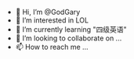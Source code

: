 - 👋 Hi, I’m @GodGary
- 👀 I’m interested in LOL
- 🌱 I’m currently learning  "四级英语"
- 💞️ I’m looking to collaborate on ...
- 📫 How to reach me ...

<!---
GodGary/GodGary is a ✨ special ✨ repository because its `README.md` (this file) appears on your GitHub profile.
You can click the Preview link to take a look at your changes.
--->
